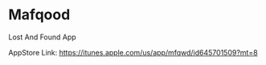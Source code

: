 Mafqood
=======

Lost And Found App

AppStore Link:
https://itunes.apple.com/us/app/mfqwd/id645701509?mt=8

